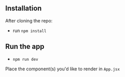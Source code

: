 ## Installation

After cloning the repo:

- run `npm install`

## Run the app

- `npm run dev`

Place the component(s) you'd like to render in `App.jsx`

